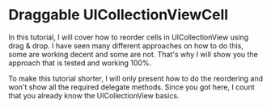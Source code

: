 # Draggable UICollectionViewCell
In this tutorial, I will cover how to reorder cells in UICollectionView using drag & drop. I have seen many different 
approaches on how to do this, some are working decent and some are not. That's why I will show you the approach that is 
tested and working 100%.

To make this tutorial shorter, I will only present how to do the reordering and won't show all the required delegate methods.
Since you got here, I count that you already know the UICollectionView basics.
